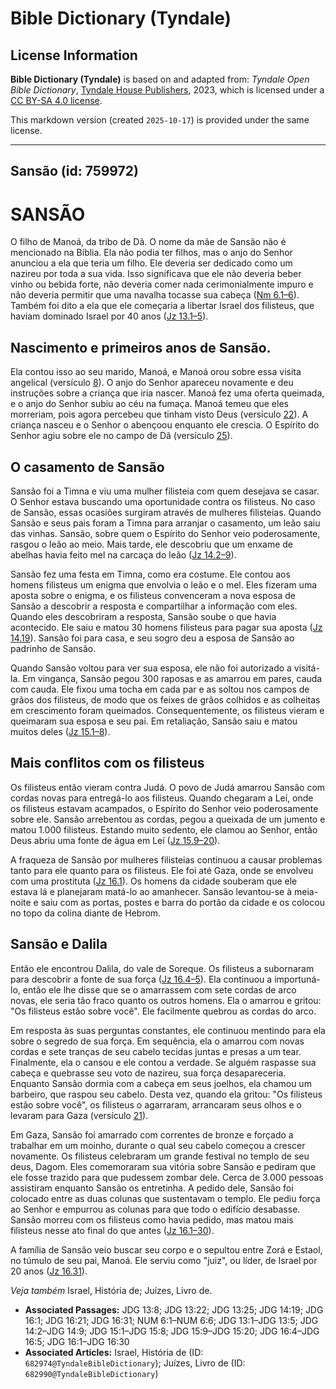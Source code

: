# Bible Dictionary (Tyndale)

## License Information

**Bible Dictionary (Tyndale)** is based on and adapted from: _Tyndale Open Bible Dictionary_, [Tyndale House Publishers](https://tyndaleopenresources.com/), 2023, which is licensed under a [CC BY-SA 4.0 license](https://creativecommons.org/licenses/by-sa/4.0/legalcode.en).

This markdown version (created `2025-10-17`) is provided under the same license.



--------------------------------

## Sansão (id: 759972)

SANSÃO
======

O filho de Manoá, da tribo de Dã. O nome da mãe de Sansão não é mencionado na Bíblia. Ela não podia ter filhos, mas o anjo do Senhor anunciou a ela que teria um filho. Ele deveria ser dedicado como um nazireu por toda a sua vida. Isso significava que ele não deveria beber vinho ou bebida forte, não deveria comer nada cerimonialmente impuro e não deveria permitir que uma navalha tocasse sua cabeça ([Nm 6\.1–6](https://ref.ly/Num6:1-Num6:6)). Também foi dito a ela que ele começaria a libertar Israel dos filisteus, que haviam dominado Israel por 40 anos ([Jz 13\.1–5](https://ref.ly/Judg13:1-Judg13:5)).

Nascimento e primeiros anos de Sansão.
--------------------------------------

Ela contou isso ao seu marido, Manoá, e Manoá orou sobre essa visita angelical (versículo [8](https://ref.ly/Judg13:8)). O anjo do Senhor apareceu novamente e deu instruções sobre a criança que iria nascer. Manoá fez uma oferta queimada, e o anjo do Senhor subiu ao céu na fumaça. Manoá temeu que eles morreriam, pois agora percebeu que tinham visto Deus (versículo [22](https://ref.ly/Judg13:22)). A criança nasceu e o Senhor o abençoou enquanto ele crescia. O Espírito do Senhor agiu sobre ele no campo de Dã (versículo [25](https://ref.ly/Judg13:25)).

O casamento de Sansão
---------------------

Sansão foi a Timna e viu uma mulher filisteia com quem desejava se casar. O Senhor estava buscando uma oportunidade contra os filisteus. No caso de Sansão, essas ocasiões surgiram através de mulheres filisteias. Quando Sansão e seus pais foram a Timna para arranjar o casamento, um leão saiu das vinhas. Sansão, sobre quem o Espírito do Senhor veio poderosamente, rasgou o leão ao meio. Mais tarde, ele descobriu que um enxame de abelhas havia feito mel na carcaça do leão ([Jz 14\.2–9](https://ref.ly/Judg14:2-Judg14:9)).

Sansão fez uma festa em Timna, como era costume. Ele contou aos homens filisteus um enigma que envolvia o leão e o mel. Eles fizeram uma aposta sobre o enigma, e os filisteus convenceram a nova esposa de Sansão a descobrir a resposta e compartilhar a informação com eles. Quando eles descobriram a resposta, Sansão soube o que havia acontecido. Ele saiu e matou 30 homens filisteus para pagar sua aposta ([Jz 14\.19](https://ref.ly/Judg14:19)). Sansão foi para casa, e seu sogro deu a esposa de Sansão ao padrinho de Sansão.

Quando Sansão voltou para ver sua esposa, ele não foi autorizado a visitá\-la. Em vingança, Sansão pegou 300 raposas e as amarrou em pares, cauda com cauda. Ele fixou uma tocha em cada par e as soltou nos campos de grãos dos filisteus, de modo que os feixes de grãos colhidos e as colheitas em crescimento foram queimados. Consequentemente, os filisteus vieram e queimaram sua esposa e seu pai. Em retaliação, Sansão saiu e matou muitos deles ([Jz 15\.1–8](https://ref.ly/Judg15:1-Judg15:8)).

Mais conflitos com os filisteus
-------------------------------

Os filisteus então vieram contra Judá. O povo de Judá amarrou Sansão com cordas novas para entregá\-lo aos filisteus. Quando chegaram a Leí, onde os filisteus estavam acampados, o Espírito do Senhor veio poderosamente sobre ele. Sansão arrebentou as cordas, pegou a queixada de um jumento e matou 1\.000 filisteus. Estando muito sedento, ele clamou ao Senhor, então Deus abriu uma fonte de água em Leí ([Jz 15\.9–20](https://ref.ly/Judg15:9-Judg15:20)).

A fraqueza de Sansão por mulheres filisteias continuou a causar problemas tanto para ele quanto para os filisteus. Ele foi até Gaza, onde se envolveu com uma prostituta ([Jz 16\.1](https://ref.ly/Judg16:1)). Os homens da cidade souberam que ele estava lá e planejaram matá\-lo ao amanhecer. Sansão levantou\-se à meia\-noite e saiu com as portas, postes e barra do portão da cidade e os colocou no topo da colina diante de Hebrom.

Sansão e Dalila
---------------

Então ele encontrou Dalila, do vale de Soreque. Os filisteus a subornaram para descobrir a fonte de sua força ([Jz 16\.4–5](https://ref.ly/Judg16:4-Judg16:5)). Ela continuou a importuná\-lo, então ele lhe disse que se o amarrassem com sete cordas de arco novas, ele seria tão fraco quanto os outros homens. Ela o amarrou e gritou: "Os filisteus estão sobre você". Ele facilmente quebrou as cordas do arco.

Em resposta às suas perguntas constantes, ele continuou mentindo para ela sobre o segredo de sua força. Em sequência, ela o amarrou com novas cordas e sete tranças de seu cabelo tecidas juntas e presas a um tear. Finalmente, ela o cansou e ele contou a verdade. Se alguém raspasse sua cabeça e quebrasse seu voto de nazireu, sua força desapareceria. Enquanto Sansão dormia com a cabeça em seus joelhos, ela chamou um barbeiro, que raspou seu cabelo. Desta vez, quando ela gritou: "Os filisteus estão sobre você", os filisteus o agarraram, arrancaram seus olhos e o levaram para Gaza (versículo [21](https://ref.ly/Judg16:21)).

Em Gaza, Sansão foi amarrado com correntes de bronze e forçado a trabalhar em um moinho, durante o qual seu cabelo começou a crescer novamente. Os filisteus celebraram um grande festival no templo de seu deus, Dagom. Eles comemoraram sua vitória sobre Sansão e pediram que ele fosse trazido para que pudessem zombar dele. Cerca de 3\.000 pessoas assistiram enquanto Sansão os entretinha. A pedido dele, Sansão foi colocado entre as duas colunas que sustentavam o templo. Ele pediu força ao Senhor e empurrou as colunas para que todo o edifício desabasse. Sansão morreu com os filisteus como havia pedido, mas matou mais filisteus nesse ato final do que antes ([Jz 16\.1–30](https://ref.ly/Judg16:1-Judg16:30)).

A família de Sansão veio buscar seu corpo e o sepultou entre Zorá e Estaol, no túmulo de seu pai, Manoá. Ele serviu como "juiz", ou líder, de Israel por 20 anos ([Jz 16\.31](https://ref.ly/Judg16:31)).

*Veja também* Israel, História de; Juízes, Livro de.

* **Associated Passages:** JDG 13:8; JDG 13:22; JDG 13:25; JDG 14:19; JDG 16:1; JDG 16:21; JDG 16:31; NUM 6:1–NUM 6:6; JDG 13:1–JDG 13:5; JDG 14:2–JDG 14:9; JDG 15:1–JDG 15:8; JDG 15:9–JDG 15:20; JDG 16:4–JDG 16:5; JDG 16:1–JDG 16:30
* **Associated Articles:** Israel, História de (ID: `682974@TyndaleBibleDictionary`); Juízes, Livro de (ID: `682990@TyndaleBibleDictionary`)

